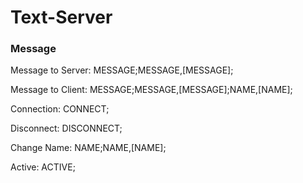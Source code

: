 # Text-Server

### Message
Message to Server: MESSAGE;MESSAGE,[MESSAGE];

Message to Client: MESSAGE;MESSAGE,[MESSAGE];NAME,[NAME];

Connection: CONNECT;

Disconnect: DISCONNECT;

Change Name: NAME;NAME,[NAME];

Active: ACTIVE;
